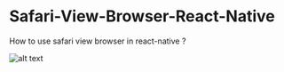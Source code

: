 # Safari-View-Browser-React-Native
How to use safari view browser in react-native ?


![alt text](https://github.com/appasaheb4/Safari-View-Browser-React-Native/blob/master/screen/browser.png)